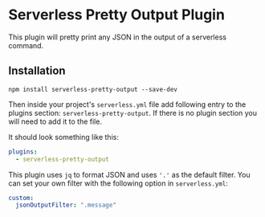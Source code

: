 # Serverless Pretty Output Plugin

This plugin will pretty print any JSON in the output of a serverless command.

## Installation

`npm install serverless-pretty-output --save-dev`

Then inside your project's `serverless.yml` file add following entry to the plugins section: `serverless-pretty-output`. If there is no plugin section you will need to add it to the file.

It should look something like this:

```YAML
plugins:
  - serverless-pretty-output
```

This plugin uses `jq` to format JSON and uses `'.'` as the default filter. You can set your own filter with the following option in `serverless.yml`:

```YAML
custom:
  jsonOutputFilter: ".message"
```
